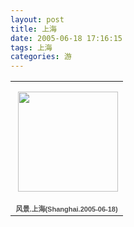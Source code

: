```yaml
---
layout: post
title: 上海
date: 2005-06-18 17:16:15
tags: 上海
categories: 游
---
```

<table style="width:194px;"><tr><td align="center" style="height:194px;background:url(https://picasaweb.google.com/s/c/transparent_album_background.gif) no-repeat left"><a href="https://picasaweb.google.com/100176428078475760122/Shanghai20050618?authuser=0&feat=embedwebsite"><img src="https://lh5.googleusercontent.com/-pEBq1fagZ34/TV_7y6PDDqE/AAAAAAAABJ4/zlev1YF8Rr4/s160-c/Shanghai20050618.jpg" width="160" height="160" style="margin:1px 0 0 4px;"></a></td></tr><tr><td style="text-align:center;font-family:arial,sans-serif;font-size:11px"><a href="https://picasaweb.google.com/100176428078475760122/Shanghai20050618?authuser=0&feat=embedwebsite" style="color:#4D4D4D;font-weight:bold;text-decoration:none;">风景.上海(Shanghai.2005-06-18)</a></td></tr></table>
